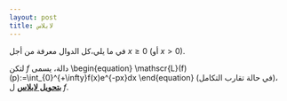 ```yaml
---
layout: post
title: لابلاس
---
```





في ما يلي،كل الدوال معرفة  من أجل $x\geq 0$ (أو $x>0$).

لتكن $f$ دالة، يسمى
\begin{equation}
\mathscr{L}(f)(p):=\int_{0}^{+\infty}f(x)e^{-px}dx
\end{equation}
 (في حالة تقارب التكامل)، 
**<u>بتحويل لابلاس</u>**  ل $f$.


<div class="sage">
  <script type="text/x-sage">
x,s = var("x,s")
f = x^2*exp(x) - sin(x)
f.laplace(x,s)
  </script>
</div>
